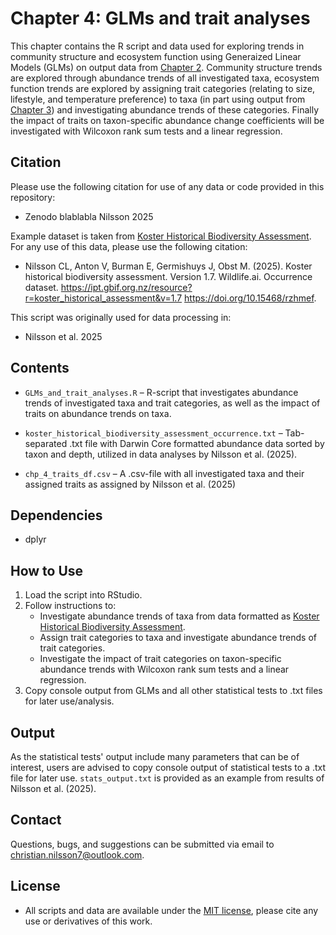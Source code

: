 # Chapter 4: GLMs and trait analyses  

This chapter contains the R script and data used for exploring trends in community structure and ecosystem function using Generaized Linear Models (GLMs) on output data from [Chapter 2](https://github.com/ShrimpFather7/Koster_Deep-Learning_Ecology/tree/main/chapter2 "Chapter 2 – Annotations to GBIF data"). Community structure trends are explored through abundance trends of all investigated taxa, ecosystem function trends are explored by assigning trait categories (relating to size, lifestyle, and temperature preference) to taxa (in part using output from [Chapter 3](https://github.com/ShrimpFather7/Koster_Deep-Learning_Ecology/tree/main/chapter3 "Chapter 3 – Depth exploration and temp assignments")) and investigating abundance trends of these categories. Finally the impact of traits on taxon-specific abundance change coefficients will be investigated with Wilcoxon rank sum tests and a linear regression.

## **Citation**
Please use the following citation for use of any data or code provided in this repository:
- Zenodo blablabla Nilsson 2025

Example dataset is taken from [Koster Historical Biodiversity Assessment](https://doi.org/10.15468/rzhmef "GBIF – Koster Historical Biodiversity Assessment"). For any use of this data, please use the following citation:
- Nilsson CL, Anton V, Burman E, Germishuys J, Obst M. (2025). Koster historical biodiversity assessment. Version 1.7. Wildlife.ai. Occurrence dataset. https://ipt.gbif.org.nz/resource?r=koster_historical_assessment&v=1.7 https://doi.org/10.15468/rzhmef.

This script was originally used for data processing in:
- Nilsson et al. 2025

## **Contents**  
- `GLMs_and_trait_analyses.R` – R-script that investigates abundance trends of investigated taxa and trait categories, as well as the impact of traits on abundance trends on taxa.

- `koster_historical_biodiversity_assessment_occurrence.txt` – Tab-separated .txt file with Darwin Core formatted abundance data sorted by taxon and depth, utilized in data analyses by Nilsson et al. (2025).

- `chp_4_traits_df.csv` – A .csv-file with all investigated taxa and their assigned traits as assigned by Nilsson et al. (2025)

## **Dependencies**
- dplyr

## **How to Use**  
1. Load the script into RStudio.
2. Follow instructions to:
    - Investigate abundance trends of taxa from data formatted as [Koster Historical Biodiversity Assessment](https://doi.org/10.15468/rzhmef "GBIF – Koster Historical Biodiversity Assessment").
    - Assign trait categories to taxa and investigate abundance trends of trait categories.
    - Investigate the impact of trait categories on taxon-specific abundance trends with Wilcoxon rank sum tests and a linear regression.
3. Copy console output from GLMs and all other statistical tests to .txt files for later use/analysis.

## **Output**
As the statistical tests' output include many parameters that can be of interest, users are advised to copy console output of statistical tests to a .txt file for later use. `stats_output.txt` is provided as an example from results of Nilsson et al. (2025).

## **Contact**
Questions, bugs, and suggestions can be submitted via email to christian.nilsson7@outlook.com.

## **License**
- All scripts and data are available under the [MIT license](https://mit-license.org/), please cite any use or derivatives of this work.
